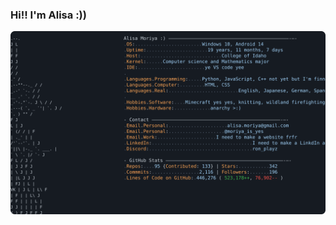 ### Hi!! I'm Alisa :))
<a href="https://github.com/ronzies">
  <picture>
    <source media="(prefers-color-scheme: dark)" srcset="https://raw.githubusercontent.com/ronzies/ronzies/refs/heads/main/alisa_profile.svg">
    <img alt="Andrew Grant's GitHub Profile README" src="https://raw.githubusercontent.com/ronzies/ronzies/refs/heads/main/alisa_profile.svg">
  </picture>
</a>
